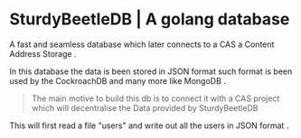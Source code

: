 # SturdyBeetleDB | A golang database

A fast and seamless database which later connects to a CAS a Content Address Storage . 

In this database the data is been stored in JSON format such format is been used by the CockroachDB and many more like MongoDB . 

> The main motive to build this db is to connect it with a CAS project which will decentralise the Data provided by SturdyBeetleDB 

This will first read a file "users" and write out all the users in JSON format . 